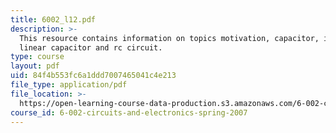 ```yaml
---
title: 6002_l12.pdf
description: >-
  This resource contains information on topics motivation, capacitor, ideal
  linear capacitor and rc circuit.
type: course
layout: pdf
uid: 84f4b553fc6a1ddd7007465041c4e213
file_type: application/pdf
file_location: >-
  https://open-learning-course-data-production.s3.amazonaws.com/6-002-circuits-and-electronics-spring-2007/84f4b553fc6a1ddd7007465041c4e213_6002_l12.pdf
course_id: 6-002-circuits-and-electronics-spring-2007
---
```

